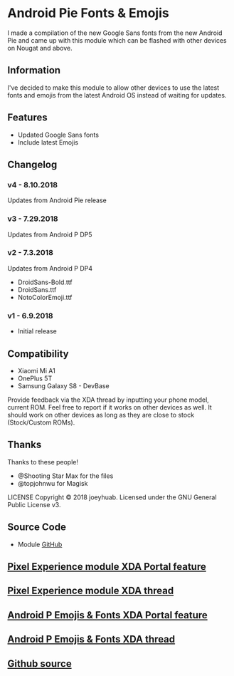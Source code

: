 # Android Pie Fonts & Emojis
I made a compilation of the new Google Sans fonts from the new Android Pie and came up with this module which can be flashed with other devices on Nougat and above.

## Information
I've decided to make this module to allow other devices to use the latest fonts and emojis from the latest Android OS instead of waiting for updates.

## Features
* Updated Google Sans fonts
* Include latest Emojis

## Changelog
### v4 - 8.10.2018
Updates from Android Pie release
### v3 - 7.29.2018
Updates from Android P DP5
### v2 - 7.3.2018 
Updates from Android P DP4
- DroidSans-Bold.ttf
- DroidSans.ttf
- NotoColorEmoji.ttf
### v1 - 6.9.2018
* Initial release

## Compatibility
- Xiaomi Mi A1
- OnePlus 5T
- Samsung Galaxy S8 - DevBase

Provide feedback via the XDA thread by inputting your phone model, current ROM. Feel free to report if it works on other devices as well. It should work on other devices as long as they are close to stock (Stock/Custom ROMs).

## Thanks
Thanks to these people!
- @Shooting Star Max for the files
- @topjohnwu for Magisk

LICENSE
Copyright © 2018 joeyhuab. Licensed under the GNU General Public License v3.

## Source Code
* Module [GitHub](https://github.com/joeyhuab/Android-P-Fonts-Emojis)

## [Pixel Experience module XDA Portal feature](https://www.xda-developers.com/pixel-2-experience-magisk-module/)
## [Pixel Experience module XDA thread](https://forum.xda-developers.com/apps/magisk/module-pixel-2-experience-t3757137/)
## [Android P Emojis & Fonts XDA Portal feature](https://www.xda-developers.com/android-p-emoji-fonts-magisk-module/)
## [Android P Emojis & Fonts XDA thread](https://forum.xda-developers.com/mi-a1/themes/magisk-android-p-fonts-emojis-t3801510#post76761552)
## [Github source](https://github.com/joeyhuab/Android-P-Fonts-Emojis/)
